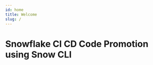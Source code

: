 ```yaml
---
id: home
title: Welcome
slug: /
---
```


# Snowflake CI CD Code Promotion using Snow CLI 

<!-- 👉 Navigate to [Snowflake CI CD Code Promotion using Snow CLI](/docs/snowflake-training/Module-12-Development-CICD-and-Deployment/module-12-development-cicd-and-deployment-12-01-Deployment-and-Code-Promotion-in-Snowflake) -->
